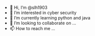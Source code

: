 - 👋 Hi, I’m @slh1903
- 👀 I’m interested in cyber security
- 🌱 I’m currently learning python and java
- 💞️ I’m looking to collaborate on ...
- 📫 How to reach me ...

<!---
slh1903/slh1903 is a ✨ special ✨ repository because its `README.md` (this file) appears on your GitHub profile.
You can click the Preview link to take a look at your changes.
--->
